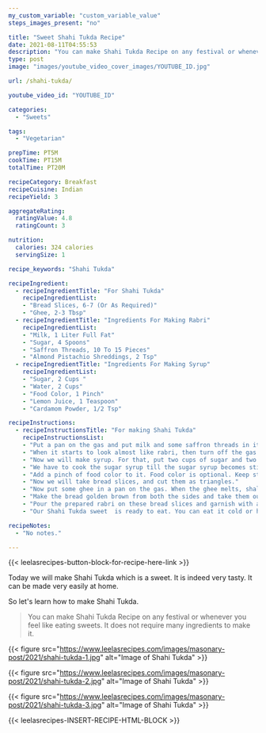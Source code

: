```yaml
---
my_custom_variable: "custom_variable_value"
steps_images_present: "no"

title: "Sweet Shahi Tukda Recipe"
date: 2021-08-11T04:55:53
description: "You can make Shahi Tukda Recipe on any festival or whenever you feel like eating sweets. Making it needs only a few ingredients."
type: post
image: "images/youtube_video_cover_images/YOUTUBE_ID.jpg"

url: /shahi-tukda/

youtube_video_id: "YOUTUBE_ID"

categories: 
  - "Sweets"

tags:
  - "Vegetarian"

prepTime: PT5M
cookTime: PT15M
totalTime: PT20M

recipeCategory: Breakfast
recipeCuisine: Indian
recipeYield: 3

aggregateRating:
  ratingValue: 4.8
  ratingCount: 3

nutrition:
  calories: 324 calories
  servingSize: 1

recipe_keywords: "Shahi Tukda"

recipeIngredient:
  - recipeIngredientTitle: "For Shahi Tukda"
    recipeIngredientList:
    - "Bread Slices, 6-7 (Or As Required)" 
    - "Ghee, 2-3 Tbsp" 
  - recipeIngredientTitle: "Ingredients For Making Rabri"
    recipeIngredientList:
    - "Milk, 1 Liter Full Fat" 
    - "Sugar, 4 Spoons" 
    - "Saffron Threads, 10 To 15 Pieces" 
    - "Almond Pistachio Shreddings, 2 Tsp" 
  - recipeIngredientTitle: "Ingredients For Making Syrup"
    recipeIngredientList:
    - "Sugar, 2 Cups " 
    - "Water, 2 Cups" 
    - "Food Color, 1 Pinch" 
    - "Lemon Juice, 1 Teaspoon" 
    - "Cardamom Powder, 1/2 Tsp" 

recipeInstructions:
  - recipeInstructionsTitle: "For making Shahi Tukda"
    recipeInstructionsList:
    - "Put a pan on the gas and put milk and some saffron threads in it. Add sugar as per taste and stir well and cook till it becomes thick." 
    - "When it starts to look almost like rabri, then turn off the gas and keep it to cool down." 
    - "Now we will make syrup. For that, put two cups of sugar and two cups of water in a pan on the gas and stir it well." 
    - "We have to cook the sugar syrup till the sugar syrup becomes sticky like honey." 
    - "Add a pinch of food color to it. Food color is optional. Keep stirring it continuously. Now add a spoonful of lemon juice and cardamom powder and stir it well. Our sugar syrup is ready. Turn off the gas." 
    - "Now we will take bread slices, and cut them as triangles." 
    - "Now put some ghee in a pan on the gas. When the ghee melts, shallow fry all the bread slices in it. If you so desire, you can also deep fry them." 
    - "Make the bread golden brown from both the sides and take them out and keep them in a tray." 
    - "Pour the prepared rabri on these bread slices and garnish with almond pistachio shreddings." 
    - "Our Shahi Tukda sweet  is ready to eat. You can eat it cold or hot. It is indeed very tasty." 

recipeNotes:
  - "No notes." 

---
```


{{< leelasrecipes-button-block-for-recipe-here-link >}}

Today we will make Shahi Tukda which is a sweet. It is indeed very tasty. It can be made very easily at home.

So let's learn how to make Shahi Tukda.

> You can make Shahi Tukda Recipe on any festival or whenever you feel like eating sweets. It does not require many ingredients to make it.


{{< figure src="https://www.leelasrecipes.com/images/masonary-post/2021/shahi-tukda-1.jpg" alt="Image of Shahi Tukda" >}}

{{< figure src="https://www.leelasrecipes.com/images/masonary-post/2021/shahi-tukda-2.jpg" alt="Image of Shahi Tukda" >}}

{{< figure src="https://www.leelasrecipes.com/images/masonary-post/2021/shahi-tukda-3.jpg" alt="Image of Shahi Tukda" >}}

{{< leelasrecipes-INSERT-RECIPE-HTML-BLOCK >}}

